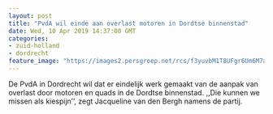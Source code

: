 ```yaml
---
layout: post
title: "PvdA wil einde aan overlast motoren in Dordtse binnenstad"
date: Wed, 10 Apr 2019 14:37:00 GMT
categories: 
- zuid-holland 
- dordrecht 
feature_image: "https://images2.persgroep.net/rcs/f3yuvbM1T8UFgr6Um6M7aurtE5o/diocontent/106732276/_fitwidth/400/?appId=21791a8992982cd8da851550a453bd7f&quality=0.7"
---
```


De PvdA in Dordrecht wil dat er eindelijk werk gemaakt van de aanpak van overlast door motoren en quads in de Dordtse binnenstad. ,,Die kunnen we missen als kiespijn’’, zegt Jacqueline van den Bergh namens de partij.
